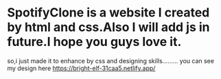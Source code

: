 # SpotifyClone is a website I created by html and css.Also I will add js in future.I hope you guys love it.
so,i just made it to enhance by css and designing skills.........
you can see my design here https://bright-elf-31caa5.netlify.app/
